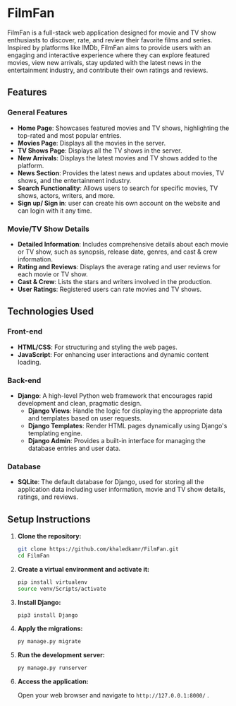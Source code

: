 # FilmFan

FilmFan is a full-stack web application designed for movie and TV show enthusiasts to discover, rate, and review their favorite films and series. Inspired by platforms like IMDb, FilmFan aims to provide users with an engaging and interactive experience where they can explore featured movies, view new arrivals, stay updated with the latest news in the entertainment industry, and contribute their own ratings and reviews.

## Features

### General Features
- **Home Page**: Showcases featured movies and TV shows, highlighting the top-rated and most popular entries.
- **Movies Page**: Displays all the movies in the server.
- **TV Shows Page**: Displays all the TV shows in the server.
- **New Arrivals**: Displays the latest movies and TV shows added to the platform.
- **News Section**: Provides the latest news and updates about movies, TV shows, and the entertainment industry.
- **Search Functionality**: Allows users to search for specific movies, TV shows, actors, writers, and more.
- **Sign up/ Sign in**: user can create his own account on the website and can login with it any time.

### Movie/TV Show Details
- **Detailed Information**: Includes comprehensive details about each movie or TV show, such as synopsis, release date, genres, and cast & crew information.
- **Rating and Reviews**: Displays the average rating and user reviews for each movie or TV show.
- **Cast & Crew**: Lists the stars and writers involved in the production.
- **User Ratings**: Registered users can rate movies and TV shows.

## Technologies Used

### Front-end
- **HTML/CSS**: For structuring and styling the web pages.
- **JavaScript**: For enhancing user interactions and dynamic content loading.

### Back-end
- **Django**: A high-level Python web framework that encourages rapid development and clean, pragmatic design.
  - **Django Views**: Handle the logic for displaying the appropriate data and templates based on user requests.
  - **Django Templates**: Render HTML pages dynamically using Django's templating engine.
  - **Django Admin**: Provides a built-in interface for managing the database entries and user data.

### Database
- **SQLite**: The default database for Django, used for storing all the application data including user information, movie and TV show details, ratings, and reviews.

## Setup Instructions

1. **Clone the repository:**
   ```bash
   git clone https://github.com/khaledkamr/FilmFan.git
   cd FilmFan
   ```

2. **Create a virtual environment and activate it:**
   ```bash
   pip install virtualenv
   source venv/Scripts/activate
   ```

3. **Install Django:**
   ```bash
   pip3 install Django
   ```

4. **Apply the migrations:**
   ```bash
   py manage.py migrate
   ```

5. **Run the development server:**
   ```bash
   py manage.py runserver
   ```

6. **Access the application:**
   
   Open your web browser and navigate to `http://127.0.0.1:8000/` .
